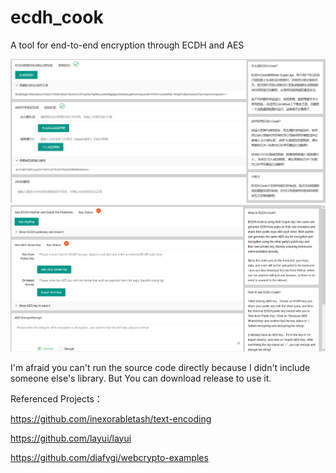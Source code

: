 # ecdh_cook
A tool for end-to-end encryption through ECDH and AES

![image](https://github.com/OrangeHan0x01/ecdh_cook/blob/main/demo.PNG)
![image](https://github.com/OrangeHan0x01/ecdh_cook/blob/main/demo_en.PNG)

I'm afraid you can't run the source code directly because I didn't include someone else's library. But You can download release to use it.

Referenced Projects：

https://github.com/inexorabletash/text-encoding

https://github.com/layui/layui

https://github.com/diafygi/webcrypto-examples
